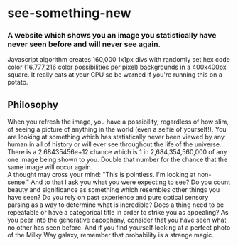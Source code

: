 # see-something-new

### A website which shows you an image you statistically have never seen before and will never see again.

Javascript algorithm creates 160,000 1x1px divs with randomly set hex code color (16,777,216 color possibilities per pixel) backgrounds in a 400x400px square. It really eats at your CPU so be warned if you're running this on a potato.

## Philosophy

When you refresh the image, you have a possibility, regardless of how slim, of seeing a picture of anything in the world (even a selfie of yourself!). You are looking at something which has statistically never been viewed by any human in all of history or will ever see throughout the life of the universe. There is a 2.68435456e+12 chance which is 1 in 2,684,354,560,000 of any one image being shown to you. Double that number for the chance that the same image will occur again. <br> A thought may cross your mind: "This is pointless. I'm looking at non-sense." And to that I ask you what you were expecting to see? Do you count beauty and significance as something which resembles other things you have seen? Do you rely on past experience and pure optical sensory parsing as a way to determine what is incredible? Does a thing need to be repeatable or have a categorical title in order to strike you as appealing? As you peer into the generative cacophany, consider that you have seen what no other has seen before. And if you find yourself looking at a perfect photo of the Milky Way galaxy, remember that probability is a strange magic.
